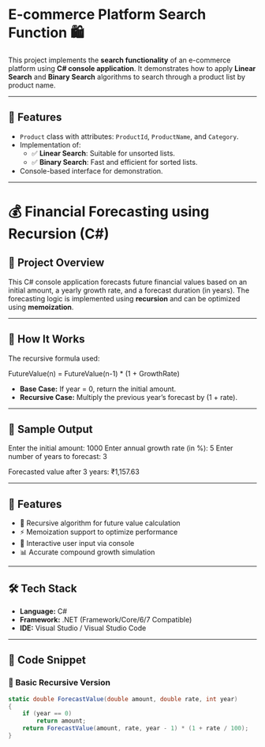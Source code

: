 # E-commerce Platform Search Function 🛍️

This project implements the **search functionality** of an e-commerce platform using **C# console application**. It demonstrates how to apply **Linear Search** and **Binary Search** algorithms to search through a product list by product name.

---

## 📌 Features

- `Product` class with attributes: `ProductId`, `ProductName`, and `Category`.
- Implementation of:
  - ✅ **Linear Search**: Suitable for unsorted lists.
  - ✅ **Binary Search**: Fast and efficient for sorted lists.
- Console-based interface for demonstration.

---

# 💰 Financial Forecasting using Recursion (C#)

## 📌 Project Overview
This C# console application forecasts future financial values based on an initial amount, a yearly growth rate, and a forecast duration (in years). The forecasting logic is implemented using **recursion** and can be optimized using **memoization**.

---

## 🧠 How It Works

The recursive formula used:

FutureValue(n) = FutureValue(n-1) * (1 + GrowthRate)


- **Base Case:** If year = 0, return the initial amount.
- **Recursive Case:** Multiply the previous year’s forecast by (1 + rate).

---

## 🧪 Sample Output

Enter the initial amount: 1000
Enter annual growth rate (in %): 5
Enter number of years to forecast: 3

Forecasted value after 3 years: ₹1,157.63


---

## 🚀 Features

- 🧮 Recursive algorithm for future value calculation
- ⚡ Memoization support to optimize performance
- 💬 Interactive user input via console
- 📊 Accurate compound growth simulation

---

## 🛠 Tech Stack

- **Language:** C#
- **Framework:** .NET (Framework/Core/6/7 Compatible)
- **IDE:** Visual Studio / Visual Studio Code

---

## 🧾 Code Snippet

### 🔁 Basic Recursive Version

```csharp
static double ForecastValue(double amount, double rate, int year)
{
    if (year == 0)
        return amount;
    return ForecastValue(amount, rate, year - 1) * (1 + rate / 100);
}


